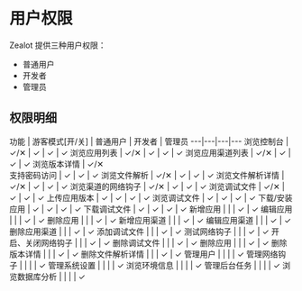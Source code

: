 # 用户权限

Zealot 提供三种用户权限：

- 普通用户
- 开发者
- 管理员


## 权限明细

功能 | 游客模式[开/关] | 普通用户 | 开发者 | 管理员
---|---|---|---
浏览控制台 | ✓/✕ | ✓ | ✓ | ✓
浏览应用列表 | ✓/✕ | ✓ | ✓ | ✓
浏览应用渠道列表 | ✓/✕ | ✓ | ✓ | ✓
浏览版本详情 | ✓/✕ <br />支持密码访问 | ✓ | ✓ | ✓
浏览文件解析 | ✓/✕ | ✓ | ✓ | ✓
浏览文件解析详情 | ✓/✕ | ✓ | ✓ | ✓
浏览渠道的网络钩子 | ✓/✕ | ✓ | ✓ | ✓
浏览调试文件 | ✓/✕ | ✓ | ✓ | ✓
上传应用版本 | ✓ | ✓ | ✓ | ✓
浏览调试文件 | ✓ | ✓ | ✓ | ✓
下载/安装应用 | ✓ | ✓ | ✓ | ✓
下载调试文件 | ✓ | ✓ | ✓ | ✓
新增应用 |  |  | ✓ | ✓
编辑应用 |  |  | ✓ | ✓
删除应用 |  |  | ✓ | ✓
新增应用渠道 |  |  | ✓ | ✓
编辑应用渠道 |  |  | ✓ | ✓
删除应用渠道 |  |  | ✓ | ✓
添加调试文件 |  |  | ✓ | ✓
测试网络钩子 |  |  | ✓ | ✓
开启、关闭网络钩子 |  |  | ✓ | ✓
删除调试文件 |  |  | ✓ | ✓
删除应用 |  |  | ✓ | ✓
删除版本详情 |  |  | ✓ | ✓
删除文件解析详情 |  |  | ✓ | ✓
管理用户  |  |  |  | ✓
管理网络钩子  |  |  |  | ✓
管理系统设置  |  |  |  | ✓
浏览环境信息  |  |  |  | ✓
管理后台任务  |  |  |  | ✓
浏览数据库分析  |  |  |  | ✓
